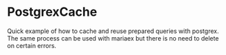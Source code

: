 # PostgrexCache

Quick example of how to cache and reuse prepared queries with postgrex. The same
process can be used with mariaex but there is no need to delete on certain
errors.
